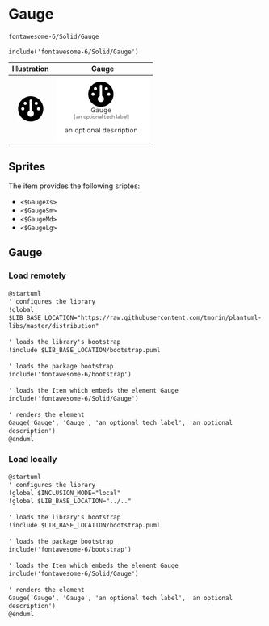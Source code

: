 # Gauge


```text
fontawesome-6/Solid/Gauge
```

```text
include('fontawesome-6/Solid/Gauge')
```



| Illustration | Gauge |
| :---: | :---: |
| ![illustration for Illustration](../../fontawesome-6/Solid/Gauge.png) | ![illustration for Gauge](../../fontawesome-6/Solid/Gauge.Local.png) |



## Sprites
The item provides the following sriptes:

- `<$GaugeXs>`
- `<$GaugeSm>`
- `<$GaugeMd>`
- `<$GaugeLg>`





## Gauge

### Load remotely
```plantuml
@startuml
' configures the library
!global $LIB_BASE_LOCATION="https://raw.githubusercontent.com/tmorin/plantuml-libs/master/distribution"

' loads the library's bootstrap
!include $LIB_BASE_LOCATION/bootstrap.puml

' loads the package bootstrap
include('fontawesome-6/bootstrap')

' loads the Item which embeds the element Gauge
include('fontawesome-6/Solid/Gauge')

' renders the element
Gauge('Gauge', 'Gauge', 'an optional tech label', 'an optional description')
@enduml
```

### Load locally
```plantuml
@startuml
' configures the library
!global $INCLUSION_MODE="local"
!global $LIB_BASE_LOCATION="../.."

' loads the library's bootstrap
!include $LIB_BASE_LOCATION/bootstrap.puml

' loads the package bootstrap
include('fontawesome-6/bootstrap')

' loads the Item which embeds the element Gauge
include('fontawesome-6/Solid/Gauge')

' renders the element
Gauge('Gauge', 'Gauge', 'an optional tech label', 'an optional description')
@enduml
```

